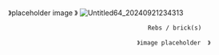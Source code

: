 
》placeholder image 》
![Untitled64_20240921234313](https://github.com/user-attachments/assets/57d60e55-1455-4d1e-8019-d9e105a04cc9)

                                           Rebs / brick(s) 
                             
                                        》image placeholder  》


                                      
